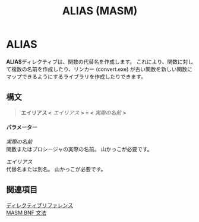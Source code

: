 ﻿---
title: ALIAS (MASM)
ms.date: 12/17/2019
f1_keywords:
- Alias
helpviewer_keywords:
- ALIAS directive
ms.assetid: d9725c49-58de-41da-ab01-b06a56cf5cf2
ms.openlocfilehash: 5aef169c5632e74722438c63718ce5b783a8da09
ms.sourcegitcommit: 0781c69b22797c41630601a176b9ea541be4f2a3
ms.translationtype: MT
ms.contentlocale: ja-JP
ms.lasthandoff: 12/20/2019
ms.locfileid: "75316604"
---
# <a name="alias"></a>ALIAS

**ALIAS**ディレクティブは、関数の代替名を作成します。  これにより、関数に対して複数の名前を作成したり、リンカー (convert.exe) が古い関数を新しい関数にマップできるようにするライブラリを作成したりできます。

## <a name="syntax"></a>構文

> **エイリアス \<** _エイリアス_ **> = \<** _実際の名前_ **>**

#### <a name="parameters"></a>パラメーター

*実際の名前*\
関数またはプロシージャの実際の名前。  山かっこが必要です。

*エイリアス*\
代替名または別名。  山かっこが必要です。

## <a name="see-also"></a>関連項目

[ディレクティブリファレンス](directives-reference.md)\
[MASM BNF 文法](masm-bnf-grammar.md)
